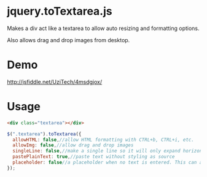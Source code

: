 jquery.toTextarea.js
====================

Makes a div act like a textarea to allow auto resizing and formatting options.

Also allows drag and drop images from desktop.

Demo
====

http://jsfiddle.net/UziTech/4msdgjox/

Usage
=====

```html
<div class="textarea"></div>
```
```javascript
$(".textarea").toTextarea({
  allowHTML: false,//allow HTML formatting with CTRL+b, CTRL+i, etc.
  allowImg: false,//allow drag and drop images
  singleLine: false,//make a single line so it will only expand horizontally
  pastePlainText: true,//paste text without styling as source
  placeholder: false//a placeholder when no text is entered. This can also be set by a placeholder="..." or data-placeholder="..." attribute
});
```
